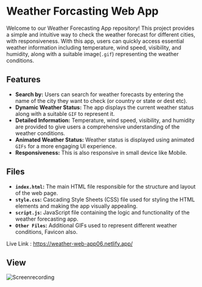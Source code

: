 # Weather Forcasting Web App
Welcome to our Weather Forecasting App repository! This project provides a simple and intuitive way to check the weather forecast for different cities, with responsiveness. With this app, users can quickly access essential weather information including temperature, wind speed, visibility, and humidity, along with a suitable image(`.gif`) representing the weather conditions.

## Features

- **Search by:** Users can search for weather forecasts by entering the name of the city they want to check (or country or state or dest etc).
- **Dynamic Weather Status:** The app displays the current weather status along with a suitable `GIF` to represent it.
- **Detailed Information:** Temperature, wind speed, visibility, and humidity are provided to give users a comprehensive understanding of the weather conditions.
- **Animated Weather Status:** Weather status is displayed using animated `GIFs` for a more engaging UI experience.
- **Responsiveness:** This is also responsive in small device like Mobile.

## Files

- **`index.html`:** The main HTML file responsible for the structure and layout of the web page.
- **`style.css`:** Cascading Style Sheets (CSS) file used for styling the HTML elements and making the app visually appealing.
- **`script.js`:** JavaScript file containing the logic and functionality of the weather forecasting app.
- **`Other Files`:** Additional GIFs used to represent different weather conditions, Favicon also.


Live Link : https://weather-web-app06.netlify.app/

## View

![Screenrecording]() 




